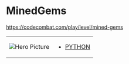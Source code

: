 # MinedGems 

https://codecombat.com/play/level/mined-gems
<table>
<tr>
<td>

![Hero Picture](hero.png?raw=true "Hero Picture")

</td>
<td>
<ul>
<li>

[PYTHON](MinedGems.py)

</li>
</td>
</tr>
<table>